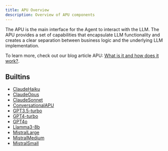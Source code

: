 ```yaml
---
title: APU Overview
description: Overview of APU components
---
```


The APU is the main interface for the Agent to interact with the LLM.
The APU provides a set of capabilities that encapsulate LLM functionality and creates a clear separation between business logic and the underlying LLM implementation.

To learn more, check out our blog article APU: [What is it and how does it work?](https://www.eidolonai.com/what_is_apu/).

## Builtins
* [ClaudeHaiku](/docs/components/apu/claudehaiku/)
* [ClaudeOpus](/docs/components/apu/claudeopus/)
* [ClaudeSonnet](/docs/components/apu/claudesonnet/)
* [ConversationalAPU](/docs/components/apu/conversationalapu/)
* [GPT3.5-turbo](/docs/components/apu/gpt3_5-turbo/)
* [GPT4-turbo](/docs/components/apu/gpt4-turbo/)
* [GPT4o](/docs/components/apu/gpt4o/)
* [Llamma3-8b](/docs/components/apu/llamma3-8b/)
* [MistralLarge](/docs/components/apu/mistrallarge/)
* [MistralMedium](/docs/components/apu/mistralmedium/)
* [MistralSmall](/docs/components/apu/mistralsmall/)
